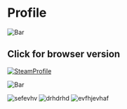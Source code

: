 # Profile

![`Bar`](https://cdn.discordapp.com/attachments/584355797366997002/889006586406772746/4M7IWwP.png)

## Click for browser version

[![`SteamProfile`](https://user-images.githubusercontent.com/64295233/133945787-4402f6ef-ec05-406f-92d7-8511a60289d7.png)](https://steamcommunity.com/id/dxrpy/)

![`Bar`](https://cdn.discordapp.com/attachments/584355797366997002/889006586406772746/4M7IWwP.png)


![sefevhv](https://user-images.githubusercontent.com/64295233/133946103-2529b434-e3aa-49e7-94bd-7901446328a1.png) ![drhdrhd](https://user-images.githubusercontent.com/64295233/133946106-42fb8d86-cac2-4cea-b0f8-a8365e91110b.png) ![evfhjevhaf](https://user-images.githubusercontent.com/64295233/133946107-79ba7158-e795-4661-b968-47b858d1a1b5.png)
